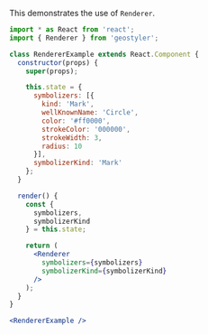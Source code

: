 <!--
 * Released under the BSD 2-Clause License
 *
 * Copyright (c) 2018-present, terrestris GmbH & Co. KG
 * All rights reserved.
 *
 * Redistribution and use in source and binary forms, with or without
 * modification, are permitted provided that the following conditions are met:
 *
 * * Redistributions of source code must retain the above copyright notice,
 *   this list of conditions and the following disclaimer.
 *
 * * Redistributions in binary form must reproduce the above copyright notice,
 *   this list of conditions and the following disclaimer in the documentation
 *   and/or other materials provided with the distribution.
 *
 * THIS SOFTWARE IS PROVIDED BY THE COPYRIGHT HOLDERS AND CONTRIBUTORS "AS IS"
 * AND ANY EXPRESS OR IMPLIED WARRANTIES, INCLUDING, BUT NOT LIMITED TO, THE
 * IMPLIED WARRANTIES OF MERCHANTABILITY AND FITNESS FOR A PARTICULAR PURPOSE
 * ARE DISCLAIMED. IN NO EVENT SHALL THE COPYRIGHT HOLDER OR CONTRIBUTORS BE
 * LIABLE FOR ANY DIRECT, INDIRECT, INCIDENTAL, SPECIAL, EXEMPLARY, OR
 * CONSEQUENTIAL DAMAGES (INCLUDING, BUT NOT LIMITED TO, PROCUREMENT OF
 * SUBSTITUTE GOODS OR SERVICES; LOSS OF USE, DATA, OR PROFITS; OR BUSINESS
 * INTERRUPTION) HOWEVER CAUSED AND ON ANY THEORY OF LIABILITY, WHETHER IN
 * CONTRACT, STRICT LIABILITY, OR TORT (INCLUDING NEGLIGENCE OR OTHERWISE)
 * ARISING IN ANY WAY OUT OF THE USE OF THIS SOFTWARE, EVEN IF ADVISED OF THE
 * POSSIBILITY OF SUCH DAMAGE.
 *
-->

This demonstrates the use of `Renderer`.

```jsx
import * as React from 'react';
import { Renderer } from 'geostyler';

class RendererExample extends React.Component {
  constructor(props) {
    super(props);

    this.state = {
      symbolizers: [{
        kind: 'Mark',
        wellKnownName: 'Circle',
        color: '#ff0000',
        strokeColor: '000000',
        strokeWidth: 3,
        radius: 10
      }],
      symbolizerKind: 'Mark'
    };
  }

  render() {
    const {
      symbolizers,
      symbolizerKind
    } = this.state;

    return (
      <Renderer
        symbolizers={symbolizers}
        symbolizerKind={symbolizerKind}
      />
    );
  }
}

<RendererExample />
```
